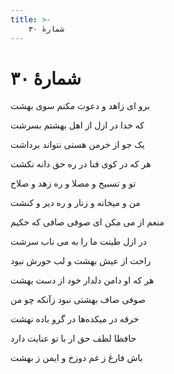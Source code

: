 ```yaml
---
title: >-
    شمارهٔ ۳۰
---
```

# شمارهٔ ۳۰

<div class="b" id="bn1"><div class="m1"><p>برو ای زاهد و دعوت مکنم سوی بهشت</p></div>
<div class="m2"><p>که خدا در ازل از اهل بهشتم بسرشت</p></div></div>
<div class="b" id="bn2"><div class="m1"><p>یک جو از خرمن هستی نتواند برداشت</p></div>
<div class="m2"><p>هر که در کوی فنا در ره حق دانه نکشت</p></div></div>
<div class="b" id="bn3"><div class="m1"><p>تو و تسبیح و مصلا و ره زهد و صلاح</p></div>
<div class="m2"><p>من و میخانه و زنار و ره دیر و کنشت</p></div></div>
<div class="b" id="bn4"><div class="m1"><p>منعم از می مکن ای صوفی صافی که حکیم</p></div>
<div class="m2"><p>در ازل طینت ما را به می ناب سرشت</p></div></div>
<div class="b" id="bn5"><div class="m1"><p>راحت از عیش بهشت و لب حورش نبود</p></div>
<div class="m2"><p>هر که او دامن دلدار خود از دست بهشت</p></div></div>
<div class="b" id="bn6"><div class="m1"><p>صوفی صاف بهشتی نبود زآنکه چو من</p></div>
<div class="m2"><p>خرقه در میکده‌ها در گرو باده نهشت</p></div></div>
<div class="b" id="bn7"><div class="m1"><p>حافظا لطف حق ار با تو عنایت دارد</p></div>
<div class="m2"><p>باش فارغ ز غم دوزخ و ایمن ز بهشت</p></div></div>